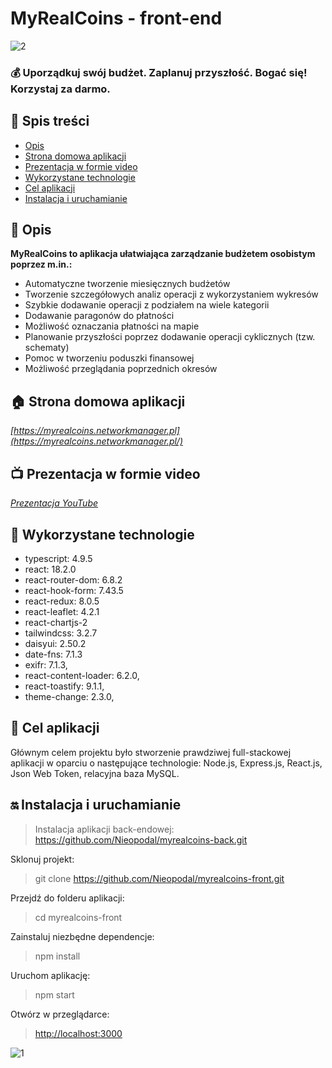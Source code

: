 # MyRealCoins - front-end

![2](https://user-images.githubusercontent.com/123494717/231288911-a7dddf12-7e41-4613-8cd4-0ab9e1acf9dc.jpg)

### 💰 Uporządkuj swój budżet. Zaplanuj przyszłość. Bogać się! Korzystaj za darmo. ###

## 📖 Spis treści

* [Opis](#-opis)
* [Strona domowa aplikacji](#-strona-domowa-aplikacji)
* [Prezentacja w formie video](#-prezentacja-w-formie-video)
* [Wykorzystane technologie](#-wykorzystane-technologie)
* [Cel aplikacji](#-cel-aplikacji)
* [Instalacja i uruchamianie](#-instalacja-i-uruchamianie)

## 🛫 Opis

**MyRealCoins to aplikacja ułatwiająca zarządzanie budżetem osobistym poprzez m.in.:**
+ Automatyczne tworzenie miesięcznych budżetów
+ Tworzenie szczegółowych analiz operacji z wykorzystaniem wykresów
+ Szybkie dodawanie operacji z podziałem na wiele kategorii
+ Dodawanie paragonów do płatności
+ Możliwość oznaczania płatności na mapie
+ Planowanie przyszłości poprzez dodawanie operacji cyklicznych (tzw. schematy)
+ Pomoc w tworzeniu poduszki finansowej
+ Możliwość przeglądania poprzednich okresów

## 🏠 Strona domowa aplikacji
*[https://myrealcoins.networkmanager.pl](https://myrealcoins.networkmanager.pl/)*

## 📺 Prezentacja w formie video
*[Prezentacja YouTube](https://www.youtube.com/watch?v=tmMuwFnOPEA)*

## 🔧 Wykorzystane technologie

+ typescript: 4.9.5
+ react: 18.2.0
+ react-router-dom: 6.8.2
+ react-hook-form: 7.43.5
+ react-redux: 8.0.5
+ react-leaflet: 4.2.1
+ react-chartjs-2
+ tailwindcss: 3.2.7
+ daisyui: 2.50.2
+ date-fns: 7.1.3
+ exifr: 7.1.3, 
+ react-content-loader: 6.2.0, 
+ react-toastify: 9.1.1, 
+ theme-change: 2.3.0,

## 🧿 Cel aplikacji

Głównym celem projektu było stworzenie prawdziwej full-stackowej aplikacji w oparciu o następujące technologie: Node.js, Express.js, React.js, Json Web Token, relacyjna baza MySQL.

## ‍🔛 Instalacja i uruchamianie

> Instalacja aplikacji back-endowej: https://github.com/Nieopodal/myrealcoins-back.git

Sklonuj projekt:

> git clone https://github.com/Nieopodal/myrealcoins-front.git

Przejdź do folderu aplikacji:

> cd myrealcoins-front

Zainstaluj niezbędne dependencje:

> npm install

Uruchom aplikację:

> npm start

Otwórz w przeglądarce:

> [http://localhost:3000](http://localhost:3000)

![1](https://user-images.githubusercontent.com/123494717/231288940-56810172-024e-481b-9ba0-5a3f384cc31d.jpg)
